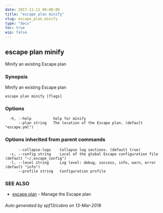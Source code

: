 ```yaml
---
date: 2017-11-11 00:00:00
title: "escape plan minify"
slug: escape_plan_minify
type: "docs"
toc: true
wip: false
---
```

## escape plan minify

Minify an existing Escape plan

### Synopsis


Minify an existing Escape plan

```
escape plan minify [flags]
```

### Options

```
  -h, --help          help for minify
      --plan string   The location of the Escape plan. (default "escape.yml")
```

### Options inherited from parent commands

```
      --collapse-logs    Collapse log sections. (default true)
  -c, --config string    Local of the global Escape configuration file (default "~/.escape_config")
  -l, --level string     Log level: debug, success, info, warn, error (default "info")
      --profile string   Configuration profile
```

### SEE ALSO
* [escape plan](../escape_plan/)	 - Manage the Escape plan

###### Auto generated by spf13/cobra on 13-Mar-2018
